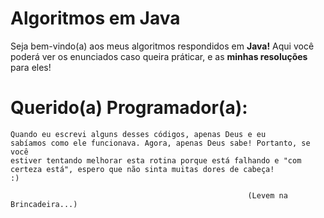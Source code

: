 # Algoritmos em Java
Seja bem-vindo(a) aos meus algoritmos respondidos em **Java!** Aqui você poderá ver os enunciados caso queira práticar, e as **minhas resoluções** para eles!

# **Querido(a) Programador(a):**

   <code>Quando eu escrevi alguns desses códigos, apenas Deus e eu sabíamos como ele funcionava. Agora, apenas Deus sabe!
Portanto, se você estiver tentando melhorar esta rotina porque está falhando e "com certeza está", espero que não sinta muitas dores de cabeça! :)</code>
                                                         
                                                         (Levem na Brincadeira...)
